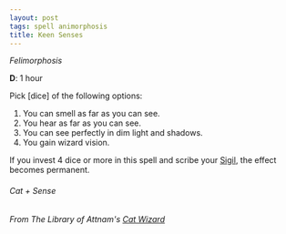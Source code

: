 ```yaml
---
layout: post
tags: spell animorphosis
title: Keen Senses
---
```


*Felimorphosis*

**D**: 1 hour

Pick [dice] of the following options:

1. You can smell as far as you can see.
1. You hear as far as you can see.
1. You can see perfectly in dim light and shadows.
1. You gain wizard vision.

If you invest 4 dice or more in this spell and scribe your [Sigil](/spells/#lexicon), the effect becomes permanent.

###### Cat + Sense
###### From The Library of Attnam's [Cat Wizard](https://attnam.blogspot.com/2019/01/class-cat-wizard.html)
